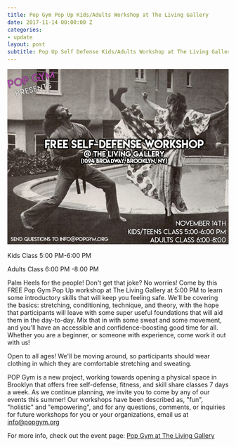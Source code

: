 ```yaml
---
title: Pop Gym Pop Up Kids/Adults Workshop at The Living Gallery
date: 2017-11-14 00:00:00 Z
categories:
- update
layout: post
subtitle: Pop Up Self Defense Kids/Adults Workshop at The Living Gallery on 11/14!
---
```


![Pop Gym at The Living Gallery](/assets/living2.jpg)

Kids Class 5:00 PM-6:00 PM

Adults Class 6:00 PM -8:00 PM

Palm Heels for the people! Don't get that joke? No worries! Come by this FREE Pop Gym Pop Up workshop at The Living Gallery at 5:00 PM to learn some introductory skills that will keep you feeling safe. We'll be covering the basics: stretching, conditioning, technique, and theory, with the hope that participants will leave with some super useful foundations that will aid them in the day-to-day. Mix that in with some sweat and some movement, and you'll have an accessible and confidence-boosting good time for all. Whether you are a beginner, or someone with experience, come work it out with us!

Open to all ages! We'll be moving around, so participants should wear clothing in which they are comfortable stretching and sweating.

POP Gym is a new project, working towards opening a physical space in Brooklyn that offers free self-defense, fitness, and skill share classes 7 days a week. As we continue planning, we invite you to come by any of our events this summer! Our workshops have been described as, "fun", "holistic" and "empowering", and for any questions, comments, or inquiries for future workshops for you or your organizations, email us at info@popgym.org


For more info, check out the event page: [Pop Gym at The Living Gallery](https://www.facebook.com/events/944083835745261/)
